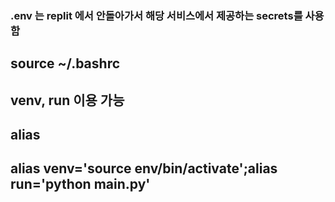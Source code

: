 ### .env 는 replit 에서 안돌아가서 해당 서비스에서 제공하는 secrets를 사용함
## source ~/.bashrc 
## venv, run 이용 가능
## alias
## alias venv='source env/bin/activate';alias run='python main.py'
